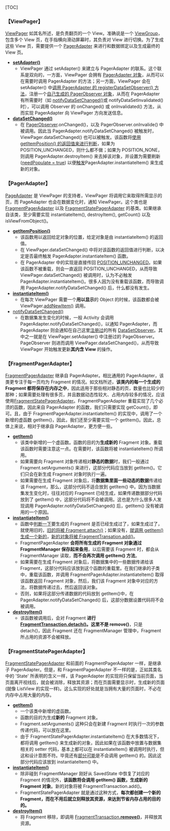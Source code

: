 [TOC]

### **【ViewPager】**

[ViewPager](http://developer.android.com/reference/android/support/v4/view/ViewPager.html) 如其名所述，是负责翻页的一个 View。准确说是一个 [ViewGroup](http://developer.android.com/reference/android/view/ViewGroup.html)，包含多个 View 页，在手指横向滑动屏幕时，其负责对 View 进行切换。为了生成这些 View 页，需要提供一个 [PagerAdapter](http://developer.android.com/reference/android/support/v4/view/PagerAdapter.html) 来进行和数据绑定以及生成最终的 View 页。

- [**setAdapter()**](http://grepcode.com/file/repository.grepcode.com/java/ext/com.google.android/android/4.1.1_r1/android/support/v4/view/ViewPager.java#ViewPager.setAdapter%28android.support.v4.view.PagerAdapter%29)
  - ViewPager 通过 setAdapter() 来建立与 PagerAdapter 的联系。这个联系是双向的，一方面，ViewPager 会拥有 [PagerAdapter 对象](http://grepcode.com/file/repository.grepcode.com/java/ext/com.google.android/android/4.1.1_r1/android/support/v4/view/ViewPager.java#125)，从而可以在需要时调用 PagerAdapter 的方法；另一方面，ViewPager 会在 setAdapter() 中[调用 PagerAdapter 的 registerDataSetObserver() 方法](http://grepcode.com/file/repository.grepcode.com/java/ext/com.google.android/android/4.1.1_r1/android/support/v4/view/ViewPager.java#370)，注册一个[自己生成的 PagerObserver 对象](http://grepcode.com/file/repository.grepcode.com/java/ext/com.google.android/android/4.1.1_r1/android/support/v4/view/ViewPager.java#368)，从而在 PagerAdapter 有所需要时（如 [notifyDataSetChanged()](http://grepcode.com/file/repository.grepcode.com/java/ext/com.google.android/android/4.1.1_r1/android/support/v4/view/PagerAdapter.java#PagerAdapter.notifyDataSetChanged%28%29)或 notifyDataSetInvalidated() 时），可以调用 Observer 的 onChanged() 或 onInvalidated() 方法，从而实现 PagerAdapter 向 ViewPager 方向发送信息。
- [**dataSetChanged()**](http://grepcode.com/file/repository.grepcode.com/java/ext/com.google.android/android/4.1.1_r1/android/support/v4/view/ViewPager.java#ViewPager.dataSetChanged%28%29)
  - 在 [PagerObserver](http://grepcode.com/file/repository.grepcode.com/java/ext/com.google.android/android/4.1.1_r1/android/support/v4/view/ViewPager.java#ViewPager.PagerObserver).onChanged()，以及 PagerObserver.onInvalide() 中被调用。因此当 PagerAdapter.notifyDataSetChanged() 被触发时，ViewPager.dataSetChanged() 也可以被触发。该函数将[使用 getItemPosition() 的返回值来进行判断](http://grepcode.com/file/repository.grepcode.com/java/ext/com.google.android/android/4.1.1_r1/android/support/v4/view/ViewPager.java#714)，如果为 POSITION_UNCHANGED，则什么都不做；如果为 POSITION_NONE，则调用 PagerAdapter.destroyItem() 来去掉该对象，并设置为需要刷新 ([needPopulate = true](http://grepcode.com/file/repository.grepcode.com/java/ext/com.google.android/android/4.1.1_r1/android/support/v4/view/ViewPager.java#728)) 以便[触发](http://grepcode.com/file/repository.grepcode.com/java/ext/com.google.android/android/4.1.1_r1/android/support/v4/view/ViewPager.java#ViewPager.addNewItem%28int%2Cint%29)PagerAdapter.instantiateItem() 来生成新的对象。



### **【PagerAdapter】**

[PageAdapter](http://developer.android.com/reference/android/support/v4/view/PagerAdapter.html) 是 ViewPager 的支持者，ViewPager 将调用它来取得所需显示的页，而 PageAdapter 也会在数据变化时，通知 ViewPager。这个类也是[FragmentPagerAdapter](http://developer.android.com/reference/android/support/v13/app/FragmentPagerAdapter.html) 以及 [FragmentStatePagerAdapter](http://developer.android.com/reference/android/support/v13/app/FragmentStatePagerAdapter.html) 的基类。如果继承自该类，至少需要实现 instantiateItem(), destroyItem(), getCount() 以及 isViewFromObject()。

- [**getItemPosition()**](http://grepcode.com/file/repository.grepcode.com/java/ext/com.google.android/android/4.1.1_r1/android/support/v4/view/PagerAdapter.java#PagerAdapter.getItemPosition%28java.lang.Object%29)
  - 该函数用以返回给定对象的位置，给定对象是由 instantiateItem() 的返回值。
  - 在 ViewPager.dataSetChanged() 中将对该函数的返回值进行判断，以决定是否最终触发 PagerAdapter.instantiateItem() 函数。
  - 在 PagerAdapter 中的实现是直接传回 [POSITION_UNCHANGED](http://grepcode.com/file/repository.grepcode.com/java/ext/com.google.android/android/4.1.1_r1/android/support/v4/view/PagerAdapter.java#PagerAdapter.0POSITION_UNCHANGED)。如果该函数不被重载，则会一直返回 POSITION_UNCHANGED，从而导致 ViewPager.dataSetChanged() 被调用时，认为不必触发 PagerAdapter.instantiateItem()。很多人因为没有重载该函数，而导致调用
    PagerAdapter.notifyDataSetChanged() 后，什么都没有发生。
- [**instantiateItem()**](http://grepcode.com/file/repository.grepcode.com/java/ext/com.google.android/android/4.1.1_r1/android/support/v4/view/PagerAdapter.java#PagerAdapter.instantiateItem%28android.view.ViewGroup%2Cint%29)
  - 在每次 ViewPager 需要一个**用以显示**的 Object 的时候，该函数都会被 ViewPager.[addNewItem()](http://grepcode.com/file/repository.grepcode.com/java/ext/com.google.android/android/4.1.1_r1/android/support/v4/view/ViewPager.java#ViewPager.addNewItem%28int%2Cint%29) 调用。
- [notifyDataSetChanged()](http://grepcode.com/file/repository.grepcode.com/java/ext/com.google.android/android/4.1.1_r1/android/support/v4/view/PagerAdapter.java#PagerAdapter.notifyDataSetChanged%28%29)
  - 在数据集发生变化的时候，一般 Activity 会调用 PagerAdapter.notifyDataSetChanged()，以通知 PagerAdapter，而 PagerAdapter 则会通知在自己这里[注册过](http://grepcode.com/file/repository.grepcode.com/java/ext/com.google.android/android/4.1.1_r1/android/support/v4/view/PagerAdapter.java#PagerAdapter.registerDataSetObserver%28android.database.DataSetObserver%29)的所有 [DataSetObserver](http://grepcode.com/file/repository.grepcode.com/java/ext/com.google.android/android/4.1.1_r1/android/database/DataSetObserver.java#DataSetObserver)。其中之一就是在 ViewPager.setAdapter() 中注册过的 PageObserver。PageObserver 则进而调用 ViewPager.dataSetChanged()，从而导致 ViewPager 开始触发更新**其内含 View** 的操作。



### **【FragmentPagerAdapter】**

[FragmentPagerAdapter](http://developer.android.com/reference/android/support/v13/app/FragmentPagerAdapter.html) 继承自 PagerAdapter。相比通用的 PagerAdapter，该类更专注于每一页均为 Fragment 的情况。如文档所述，**该类内的每一个生成的 Fragment 都将保存在内存之中**，因此适用于那些相对静态的页，数量也比较少的那种；如果需要处理有很多页，并且数据动态性较大、占用内存较多的情况，应该使用[FragmentStatePagerAdapter](http://developer.android.com/reference/android/support/v4/app/FragmentStatePagerAdapter.html)。FragmentPagerAdapter 重载实现了几个必须的函数，因此来自 PagerAdapter 的函数，我们只需要实现 getCount()，即可。且，由于 FragmentPagerAdapter.instantiateItem() 的实现中，调用了一个新增的虚函数 getItem()，因此，我们还至少需要实现一个 getItem()。因此，总体上来说，相对于继承自 PagerAdapter，更方便一些。

- [**getItem()**](http://grepcode.com/file/repository.grepcode.com/java/ext/com.google.android/android/4.1.1_r1/android/support/v4/app/FragmentPagerAdapter.java#FragmentPagerAdapter.getItem%28int%29)
  - 该类中新增的一个虚函数。函数的目的为**生成新的** Fragment 对象。重载该函数时需要注意这一点。在需要时，该函数将被 instantiateItem() 所调用。
  - 如果需要向 Fragment 对象传递相对**静态的数据**时，我们一般通过 Fragment.setArguments() 来进行，这部分代码应当放到 getItem()。它们只会在新生成 Fragment 对象时执行一遍。
  - 如果需要在生成 Fragment 对象后，将**数据集里面一些动态的数据**传递给该 Fragment，那么，这部分代码不适合放到 getItem() 中。因为当数据集发生变化时，往往对应的 Fragment 已经生成，如果传递数据部分代码放到了 getItem() 中，这部分代码将不会被调用。这也是为什么很多人发现调用 PagerAdapter.notifyDataSetChanged() 后，getItem() 没有被调用的一个原因。
- [**instantiateItem()**](http://grepcode.com/file/repository.grepcode.com/java/ext/com.google.android/android/4.1.1_r1/android/support/v4/app/FragmentPagerAdapter.java#FragmentPagerAdapter.instantiateItem%28android.view.ViewGroup%2Cint%29)
  - 函数中[判断一下](http://grepcode.com/file/repository.grepcode.com/java/ext/com.google.android/android/4.1.1_r1/android/support/v4/app/FragmentPagerAdapter.java#90)要生成的 Fragment 是否已经生成过了，如果生成过了，就使用旧的，[旧的将被 Fragment.attach()](http://grepcode.com/file/repository.grepcode.com/java/ext/com.google.android/android/4.1.1_r1/android/support/v4/app/FragmentPagerAdapter.java#95)；如果没有，[就调用 getItem() 生成一个新的](http://grepcode.com/file/repository.grepcode.com/java/ext/com.google.android/android/4.1.1_r1/android/support/v4/app/FragmentPagerAdapter.java#97)，[新的对象将被 FragmentTransation.add()](http://grepcode.com/file/repository.grepcode.com/java/ext/com.google.android/android/4.1.1_r1/android/support/v4/app/FragmentPagerAdapter.java#99)。
  - FragmentPagerAdapter **会将所有生成的 Fragment 对象通过 FragmentManager 保存起来备用**，以后需要该 Fragment 时，都会从 FragmentManager 读取，**而不会再次调用 getItem() 方法**。
  - 如果需要在生成 Fragment 对象后，将数据集中的一些数据传递给该 Fragment，这部分代码应该放到这个函数的重载里。在我们继承的子类中，重载该函数，并调用 FragmentPagerAdapter.instantiateItem() 取得该函数返回 Fragment 对象，然后，我们该 Fragment 对象中对应的方法，将数据传递过去，然后返回该对象。
  - 否则，如果将这部分传递数据的代码放到 getItem()中，在 PagerAdapter.notifyDataSetChanged() 后，这部分数据设置代码将不会被调用。
- [**destroyItem()**](http://grepcode.com/file/repository.grepcode.com/java/ext/com.google.android/android/4.1.1_r1/android/support/v4/app/FragmentPagerAdapter.java#FragmentPagerAdapter.destroyItem%28android.view.ViewGroup%2Cint%2Cjava.lang.Object%29)
  - 该函数被调用后，会对 Fragment **进行 [FragmentTransaction.detach()](http://developer.android.com/reference/android/support/v4/app/FragmentTransaction.html#detach(android.support.v4.app.Fragment))。这里不是 remove()**，只是 detach()，因此 Fragment 还在 FragmentManager 管理中，Fragment 所占用的资源不会被释放。



### **【FragmentStatePagerAdapter】**

[FragmentStatePagerAdapter](http://developer.android.com/reference/android/support/v4/app/FragmentStatePagerAdapter.html) 和前面的 FragmentPagerAdapter 一样，是继承子 PagerAdapter。但是，和 FragmentPagerAdapter 不一样的是，正如其类名中的 'State' 所表明的含义一样，该 PagerAdapter 的实现将只保留当前页面，当页面离开视线后，就会被消除，释放其资源；而在页面需要显示时，生成新的页面(就像 ListView 的实现一样)。这么实现的好处就是当拥有大量的页面时，不必在内存中占用大量的内存。

- [**getItem()**](http://grepcode.com/file/repository.grepcode.com/java/ext/com.google.android/android/4.1.1_r1/android/support/v4/app/FragmentStatePagerAdapter.java#FragmentStatePagerAdapter.getItem%28int%29)
  - 一个该类中新增的虚函数。
  - 函数的目的为生成**新的** Fragment 对象。
  - Fragment.setArguments() 这种只会在新建 Fragment 时执行一次的参数传递代码，可以放在这里。
  - 由于 FragmentStatePagerAdapter.instantiateItem() 在大多数情况下，都将调用 getItem() 来生成新的对象，因此如果在该函数中放置与数据集相关的 setter 代码，基本上都可以在 instantiateItem() 被调用时执行，但这和设计意图不符。毕竟还有[部分可能](http://grepcode.com/file/repository.grepcode.com/java/ext/com.google.android/android/4.1.1_r1/android/support/v4/app/FragmentStatePagerAdapter.java#94)是不会调用 getItem() 的。因此这部分代码应该放到 instantiateItem() 中。
- [**instantiateItem()**](http://grepcode.com/file/repository.grepcode.com/java/ext/com.google.android/android/4.1.1_r1/android/support/v4/app/FragmentStatePagerAdapter.java#FragmentStatePagerAdapter.instantiateItem%28android.view.ViewGroup%2Cint%29)
  - 除非碰到 FragmentManager 刚好从 SavedState 中恢复了对应的 Fragment 的情况外，**该函数将会调用 getItem() 函数，生成新的 Fragment 对象**。新的对象将被 FragmentTransaction.add()。
  - FragmentStatePagerAdapter 就是通过这种方式，**每次都创建一个新的 Fragment，而在不用后就立刻释放其资源，来达到节省内存占用的目的的。**
- [**destroyItem()**](http://grepcode.com/file/repository.grepcode.com/java/ext/com.google.android/android/4.1.1_r1/android/support/v4/app/FragmentStatePagerAdapter.java#FragmentStatePagerAdapter.destroyItem%28android.view.ViewGroup%2Cint%2Cjava.lang.Object%29)
  - 将 Fragment 移除，即调用 [FragmentTransaction.**remove()**](http://developer.android.com/reference/android/support/v4/app/FragmentTransaction.html#remove(android.support.v4.app.Fragment))，并释放其资源。